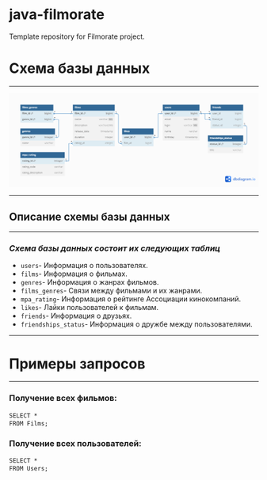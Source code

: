 # java-filmorate
Template repository for Filmorate project.

# Схема базы данных 
***
![text](erDiargam.png)
***

## Описание схемы базы данных
***
### ***Схема базы данных состоит их следующих таблиц***
* `users`- Информация о пользователях.
* `films`- Информация о фильмах.
* `genres`- Информация о жанрах фильмов.
* `films_genres`- Связи между фильмами и их жанрами.
* `mpa_rating`- Информация о рейтинге Ассоциации кинокомпаний.
* `likes`- Лайки пользователей к фильмам.
* `friends`- Информация о друзьях.
* `friendships_status`- Информация о дружбе между пользователями.
***

# Примеры запросов
***
### Получение всех фильмов:
```
SELECT *
FROM Films;
```

### Получение всех пользователей:
```
SELECT * 
FROM Users;
```